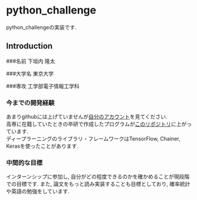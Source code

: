# python\_challenge
python\_challengeの実装です.  

## Introduction
###名前
下垣内 隆太  

###大学名
東京大学  

###専攻
工学部電子情報工学科  

### 今までの開発経験
あまりgithubには上げていませんが[自分のアカウント](https://github.com/rysmarie?tab=repositories)を見てください.  
高専に在籍していたときの卒研で作成したプログラムが[このリポジトリ](https://github.com/kcct-fujimotolab/3DCNN)に上がっています.  
ディープラーニングのライブラリ・フレームワークはTensorFlow, Chainer, Kerasを使ったことがあります.

### 中間的な目標
インターンシップに参加し, 自分がどの程度できるのかを確かめることが現段階での目標です.
また, 論文をもっと読み実装することも目標としており, 確率統計や英語の勉強をしています.

